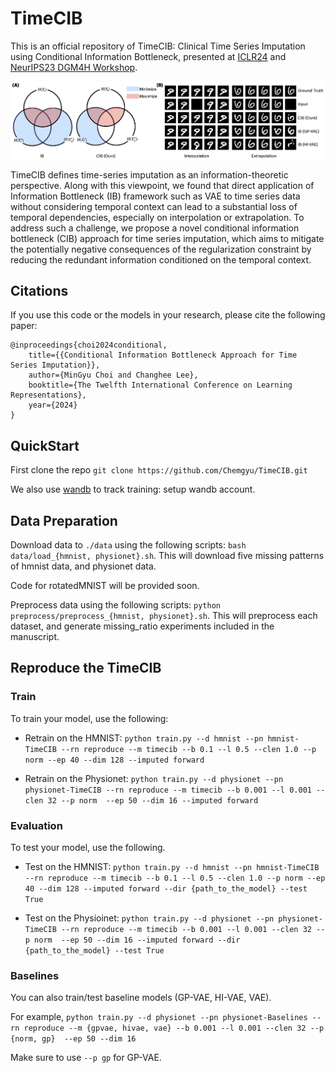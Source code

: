 # TimeCIB
This is an official repository of TimeCIB: Clinical Time Series Imputation using Conditional Information Bottleneck, presented at [ICLR24](https://openreview.net/forum?id=K1mcPiDdOJ) and [NeurIPS23 DGM4H Workshop](https://sites.google.com/ethz.ch/dgm4h-neurips2023).

![Conceptual Figure](fig/TimeCIB.png)


TimeCIB defines time-series imputation as an information-theoretic perspective. Along with this viewpoint, we found that direct application of Information Bottleneck (IB) framework such as VAE to time series data without considering temporal context can lead to a substantial loss of temporal dependencies, especially on interpolation or extrapolation. To address such a challenge, we propose a novel conditional information bottleneck (CIB) approach for time series imputation, which aims to mitigate the potentially negative consequences of the regularization constraint by reducing the redundant information conditioned on the temporal context.

## Citations
If you use this code or the models in your research, please cite the following paper:

    @inproceedings{choi2024conditional,
        title={{Conditional Information Bottleneck Approach for Time Series Imputation}},
        author={MinGyu Choi and Changhee Lee},
        booktitle={The Twelfth International Conference on Learning Representations},
        year={2024}
    }

## QuickStart
First clone the repo `git clone https://github.com/Chemgyu/TimeCIB.git`

We also use [wandb](https://wandb.ai/site) to track training: setup wandb account.


## Data Preparation
Download data to `./data` using the following scripts: `bash data/load_{hmnist, physionet}.sh`. This will download five missing patterns of hmnist data, and physionet data.

Code for rotatedMNIST will be provided soon.

Preprocess data using the following scripts: `python preprocess/preprocess_{hmnist, physionet}.sh`. This will preprocess each dataset, and generate missing_ratio experiments included in the manuscript.


## Reproduce the TimeCIB

### Train
To train your model, use the following:
- Retrain on the HMNIST: `python train.py --d hmnist --pn hmnist-TimeCIB --rn reproduce --m timecib --b 0.1 --l 0.5 --clen 1.0 --p norm --ep 40 --dim 128 --imputed forward`

- Retrain on the Physionet: `python train.py --d physionet --pn physionet-TimeCIB --rn reproduce --m timecib --b 0.001 --l 0.001 --clen 32 --p norm  --ep 50 --dim 16 --imputed forward`

### Evaluation
To test your model, use the following.
- Test on the HMNIST: `python train.py --d hmnist --pn hmnist-TimeCIB --rn reproduce --m timecib --b 0.1 --l 0.5 --clen 1.0 --p norm --ep 40 --dim 128 --imputed forward --dir {path_to_the_model} --test True`

- Test on the Physioinet: `python train.py --d physionet --pn physionet-TimeCIB --rn reproduce --m timecib --b 0.001 --l 0.001 --clen 32 --p norm  --ep 50 --dim 16 --imputed forward --dir {path_to_the_model} --test True`

### Baselines
You can also train/test baseline models (GP-VAE, HI-VAE, VAE). 

For example, `python train.py --d physionet --pn physionet-Baselines --rn reproduce --m {gpvae, hivae, vae} --b 0.001 --l 0.001 --clen 32 --p {norm, gp}  --ep 50 --dim 16` 

Make sure to use `--p gp` for GP-VAE.